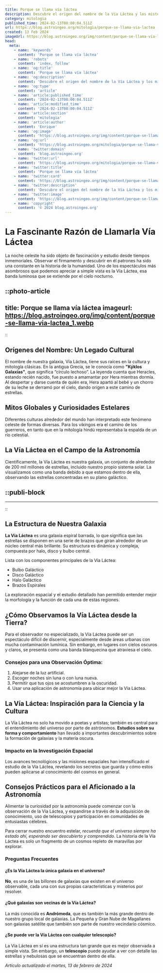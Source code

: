 ```yaml
---
title: Porque se llama vía láctea
description: Descubre el origen del nombre de la Vía Láctea y los misterios de nuestra galaxia. Explora la historia y la astronomía detrás del término.
category: mitologia
published_time: 2024-02-13T08:00:04.511Z
url: https://blog.astroingeo.org/mitologia/porque-se-llama-via-lactea
created: 13 Feb 2024
imageUrl: https://blog.astroingeo.org/img/content/porque-se-llama-via-lactea_1.webp
head:
  meta:
    - name: 'keywords'
      content: 'Porque se llama vía láctea'
    - name: 'robots'
      content: 'index, follow'
    - name: 'og:title'
      content: 'Porque se llama vía láctea'
    - name: 'og:description'
      content: 'Descubre el origen del nombre de la Vía Láctea y los misterios de nuestra galaxia. Explora la historia y la astronomía detrás del término.'
    - name: 'og:type'
      content: 'article'
    - name: 'article:published_time'
      content: '2024-02-13T08:00:04.511Z'
    - name: 'article:modified_time'
      content: '2024-02-13T08:00:04.511Z'
    - name: 'article:section'
      content: 'mitologia'
    - name: 'article:author'
      content: 'Enrique'
    - name: 'og:image'
      content: 'https://blog.astroingeo.org/img/content/porque-se-llama-via-lactea_1.webp'
    - name: 'og:url'
      content: 'https://blog.astroingeo.org/mitologia/porque-se-llama-via-lactea'
    - name: 'twitter:domain'
      content: 'blog.astroingeo.org'
    - name: 'twitter:url'
      content: 'https://blog.astroingeo.org/mitologia/porque-se-llama-via-lactea'
    - name: 'twitter:title'
      content: 'Porque se llama vía láctea'
    - name: 'twitter:card'
      content: 'https://blog.astroingeo.org/img/content/porque-se-llama-via-lactea_1.webp'
    - name: 'twitter:description'
      content: 'Descubre el origen del nombre de la Vía Láctea y los misterios de nuestra galaxia. Explora la historia y la astronomía detrás del término.'
    - name: 'twitter:image'
      content: 'https://blog.astroingeo.org/img/content/porque-se-llama-via-lactea_1.webp'
    - name: 'copyright'
      content: '© 2024 blog.astroingeo.org'
---
```

# La Fascinante Razón de Llamarla Vía Láctea

La noche celeste ha sido objeto de fascinación y estudio desde tiempos inmemoriales. Observar el firmamento y descubrir en él patrones ha sido una constante en la historia de la humanidad. Uno de los espectáculos más asombrosos que podemos apreciar a simple vista es la Vía Láctea, esa banda luminosa que se extiende por el cielo nocturno.


::photo-article
---
title: Porque se llama vía láctea
imageurl: https://blog.astroingeo.org/img/content/porque-se-llama-via-lactea_1.webp
---
::


## Orígenes del Nombre: Un Legado Cultural
El nombre de nuestra galaxia, Vía Láctea, tiene sus raíces en la cultura y mitología clásicas. En la antigua Grecia, se le conocía como **"Kýklos Galaxías"**, que significa “círculo lechoso”. La leyenda cuenta que Heracles, estando recién nacido, fue puesto a amamantar por Hera mientras dormía. Al despertar y darse cuenta de quién era, Hera apartó al bebé y un chorro de su leche se derramó por el cielo, dando origen a este camino de estrellas.

## Mitos Globales y Curiosidades Estelares
Diferentes culturas alrededor del mundo han interpretado este fenómeno celeste de formas diversas. Para los vikingos era el camino de los guerreros, en tanto que en la mitología hindú representaba la espalda de un río celestial.

## La Vía Láctea en el Campo de la Astronomía
Científicamente, la Vía Láctea es nuestra galaxia, un conjunto de alrededor de 200 mil millones de estrellas, incluido nuestro propio sistema solar. La visualizamos como una banda debido a que estamos dentro de ella, observando las estrellas concentradas en su plano galáctico.


  ::publi-block
  ---
  ---
  ::
  
  
## La Estructura de Nuestra Galaxia
**La Vía Láctea** es una galaxia espiral barrada, lo que significa que las estrellas se disponen en una serie de brazos que giran alrededor de un núcleo central más brillante. Su estructura es dinámica y compleja, compuesta por halo, disco y bulbo central.

Lista con los componentes principales de la Vía Láctea:
- Bulbo Galáctico
- Disco Galáctico
- Halo Galáctico
- Brazos Espirales

La exploración espacial y el estudio detallado han permitido entender mejor la morfología y la función de cada una de estas regiones.

## ¿Cómo Observamos la Vía Láctea desde la Tierra?
Para el observador no especializado, la Vía Láctea puede ser un espectáculo difícil de discernir, especialmente desde áreas urbanas con mucha contaminación lumínica. Sin embargo, en lugares con cielos oscuros y claros, se presenta como una banda blanquecina que atraviesa el cielo.

### Consejos para una Observación Óptima:
1. Alejarse de la luz artificial.
2. Escoger noches sin luna o con luna nueva.
3. Permitir que tus ojos se acostumbren a la oscuridad.
4. Usar una aplicación de astronomía para ubicar mejor la Vía Láctea.

## La Vía Láctea: Inspiración para la Ciencia y la Cultura
La Vía Láctea no solo ha movido a poetas y artistas; también es central para el entendimiento del universo por parte de astrónomos. **Estudios sobre su forma y comportamiento** han llevado a importantes descubrimientos sobre la formación de galaxias y la materia oscura.

### Impacto en la Investigación Espacial
Los avances tecnológicos y las misiones espaciales han intensificado el estudio de la Vía Láctea, revelando los secretos que guarda y cómo estos pueden aplicarse al conocimiento del cosmos en general.

## Consejos Prácticos para el Aficionado a la Astronomía
Alimentar la curiosidad por la astronomía puede comenzar con la observación de la Vía Láctea, y expandirse a través de la adquisición de conocimiento, uso de telescopios y participación en comunidades de entusiastas célebres.

Para cerrar nuestro encuentro estelar, *recuerda que el universo siempre ha estado ahí, esperando ser descubierto y comprendido*. La historia de la Vía Láctea es solo un fragmento de un cosmos repleto de maravillas por explorar.

### Preguntas Frecuentes

#### ¿Es la Vía Láctea la única galaxia en el universo?
**No**, es una de las billones de galaxias que existen en el universo observable, cada una con sus propias características y misterios por resolver.

#### ¿Qué galaxias son vecinas de la Vía Láctea?
La más conocida es **Andrómeda**, que es también la más grande dentro de nuestro grupo local de galaxias. La Pequeña y Gran Nube de Magallanes son galaxias satélite que también son parte de nuestro vecindario cósmico.

#### ¿Se puede ver la Vía Láctea con cualquier telescopio?
La Vía Láctea en sí es una estructura tan grande que es mejor observada a simple vista. Sin embargo, un **telescopio** puede ayudar a ver con detalle las estrellas y nebulosas que se encuentran dentro de ella.

_Artículo actualizado el martes, 13 de febrero de 2024_